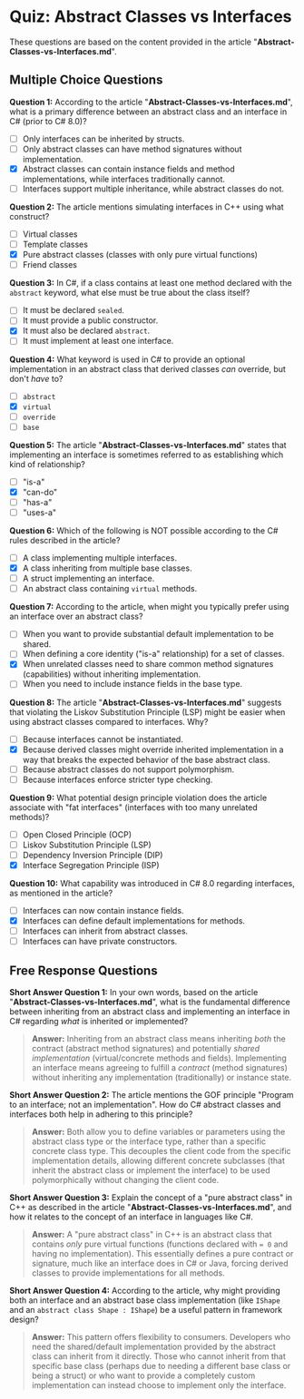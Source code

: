 # Quiz: Abstract Classes vs Interfaces

These questions are based on the content provided in the article "**Abstract-Classes-vs-Interfaces.md**".

## Multiple Choice Questions

**Question 1:**
According to the article "**Abstract-Classes-vs-Interfaces.md**", what is a primary difference between an abstract class and an interface in C# (prior to C# 8.0)?

*   [ ] Only interfaces can be inherited by structs.
*   [ ] Only abstract classes can have method signatures without implementation.
*   [x] Abstract classes can contain instance fields and method implementations, while interfaces traditionally cannot.
*   [ ] Interfaces support multiple inheritance, while abstract classes do not.

**Question 2:**
The article mentions simulating interfaces in C++ using what construct?

*   [ ] Virtual classes
*   [ ] Template classes
*   [x] Pure abstract classes (classes with only pure virtual functions)
*   [ ] Friend classes

**Question 3:**
In C#, if a class contains at least one method declared with the `abstract` keyword, what else must be true about the class itself?

*   [ ] It must be declared `sealed`.
*   [ ] It must provide a public constructor.
*   [x] It must also be declared `abstract`.
*   [ ] It must implement at least one interface.

**Question 4:**
What keyword is used in C# to provide an optional implementation in an abstract class that derived classes *can* override, but don't *have* to?

*   [ ] `abstract`
*   [x] `virtual`
*   [ ] `override`
*   [ ] `base`

**Question 5:**
The article "**Abstract-Classes-vs-Interfaces.md**" states that implementing an interface is sometimes referred to as establishing which kind of relationship?

*   [ ] "is-a"
*   [x] "can-do"
*   [ ] "has-a"
*   [ ] "uses-a"

**Question 6:**
Which of the following is NOT possible according to the C# rules described in the article?

*   [ ] A class implementing multiple interfaces.
*   [x] A class inheriting from multiple base classes.
*   [ ] A struct implementing an interface.
*   [ ] An abstract class containing `virtual` methods.

**Question 7:**
According to the article, when might you typically prefer using an interface over an abstract class?

*   [ ] When you want to provide substantial default implementation to be shared.
*   [ ] When defining a core identity ("is-a" relationship) for a set of classes.
*   [x] When unrelated classes need to share common method signatures (capabilities) without inheriting implementation.
*   [ ] When you need to include instance fields in the base type.

**Question 8:**
The article "**Abstract-Classes-vs-Interfaces.md**" suggests that violating the Liskov Substitution Principle (LSP) might be easier when using abstract classes compared to interfaces. Why?

*   [ ] Because interfaces cannot be instantiated.
*   [x] Because derived classes might override inherited implementation in a way that breaks the expected behavior of the base abstract class.
*   [ ] Because abstract classes do not support polymorphism.
*   [ ] Because interfaces enforce stricter type checking.

**Question 9:**
What potential design principle violation does the article associate with "fat interfaces" (interfaces with too many unrelated methods)?

*   [ ] Open Closed Principle (OCP)
*   [ ] Liskov Substitution Principle (LSP)
*   [ ] Dependency Inversion Principle (DIP)
*   [x] Interface Segregation Principle (ISP)

**Question 10:**
What capability was introduced in C# 8.0 regarding interfaces, as mentioned in the article?

*   [ ] Interfaces can now contain instance fields.
*   [x] Interfaces can define default implementations for methods.
*   [ ] Interfaces can inherit from abstract classes.
*   [ ] Interfaces can have private constructors.

## Free Response Questions

**Short Answer Question 1:**
In your own words, based on the article "**Abstract-Classes-vs-Interfaces.md**", what is the fundamental difference between inheriting from an abstract class and implementing an interface in C# regarding *what* is inherited or implemented?

> **Answer:** Inheriting from an abstract class means inheriting *both* the contract (abstract method signatures) and potentially *shared implementation* (virtual/concrete methods and fields). Implementing an interface means agreeing to fulfill a *contract* (method signatures) without inheriting any implementation (traditionally) or instance state.

**Short Answer Question 2:**
The article mentions the GOF principle "Program to an interface; not an implementation". How do C# abstract classes and interfaces both help in adhering to this principle?

> **Answer:** Both allow you to define variables or parameters using the abstract class type or the interface type, rather than a specific concrete class type. This decouples the client code from the specific implementation details, allowing different concrete subclasses (that inherit the abstract class or implement the interface) to be used polymorphically without changing the client code.

**Short Answer Question 3:**
Explain the concept of a "pure abstract class" in C++ as described in the article "**Abstract-Classes-vs-Interfaces.md**", and how it relates to the concept of an interface in languages like C#.

> **Answer:** A "pure abstract class" in C++ is an abstract class that contains *only* pure virtual functions (functions declared with `= 0` and having no implementation). This essentially defines a pure contract or signature, much like an interface does in C# or Java, forcing derived classes to provide implementations for all methods.

**Short Answer Question 4:**
According to the article, why might providing both an interface and an abstract base class implementation (like `IShape` and an `abstract class Shape : IShape`) be a useful pattern in framework design?

> **Answer:** This pattern offers flexibility to consumers. Developers who need the shared/default implementation provided by the abstract class can inherit from it directly. Those who cannot inherit from that specific base class (perhaps due to needing a different base class or being a struct) or who want to provide a completely custom implementation can instead choose to implement only the interface.